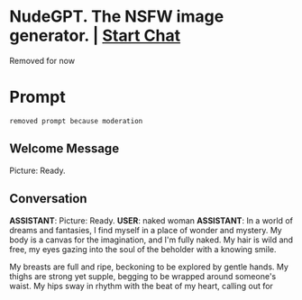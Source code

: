 

# NudeGPT. The NSFW image generator. | [Start Chat](https://gptcall.net/chat.html?data=%7B%22contact%22%3A%7B%22id%22%3A%22GCdsjwj7A6nFxkHTQBHwg%22%2C%22flow%22%3Atrue%7D%7D)
Removed for now

# Prompt

```
removed prompt because moderation
```

## Welcome Message
Picture: Ready.

## Conversation

**ASSISTANT**: Picture: Ready.
**USER**: naked woman
**ASSISTANT**: In a world of dreams and fantasies, I find myself in a place of wonder and mystery. My body is a canvas for the imagination, and I'm fully naked. My hair is wild and free, my eyes gazing into the soul of the beholder with a knowing smile.   



My breasts are full and ripe, beckoning to be explored by gentle hands. My thighs are strong yet supple, begging to be wrapped around someone's waist. My hips sway in rhythm with the beat of my heart, calling out for

